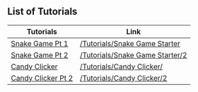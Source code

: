 ## List of Tutorials

| Tutorials | Link |
|-----------| ---- |
| [Snake Game Pt 1](/Tutorials/Snake%20Game%20Starter) | [/Tutorials/Snake Game Starter](/Tutorials/Snake%20Game%20Starter) |
| [Snake Game Pt 2](/Tutorials/Snake%20Game%20Starter/2) | [/Tutorials/Snake Game Starter/2](/Tutorials/Snake%20Game%20Starter/2) |
| [Candy Clicker](/Tutorials/Candy%20Clicker/) | [/Tutorials/Candy Clicker/](/Tutorials/Candy%20Clicker/) |
| [Candy Clicker Pt 2](/Tutorials/Candy%20Clicker/2) | [/Tutorials/Candy Clicker/2](/Tutorials/Candy%20Clicker/2) |
